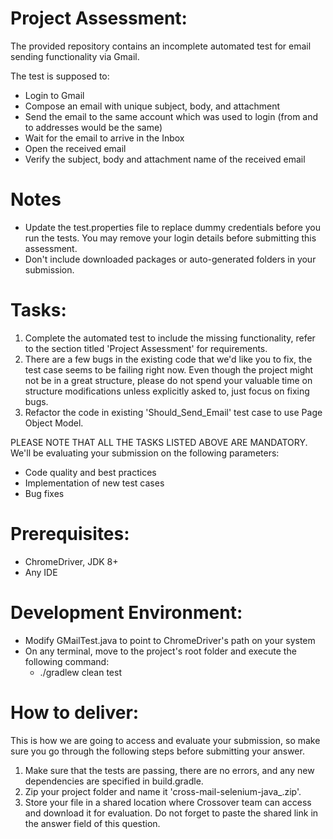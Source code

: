 # Project Assessment:
The provided repository contains an incomplete automated test for email sending functionality via Gmail.

The test is supposed to:
- Login to Gmail
- Compose an email with unique subject, body, and attachment
- Send the email to the same account which was used to login (from and to addresses would be the same)
- Wait for the email to arrive in the Inbox
- Open the received email
- Verify the subject, body and attachment name of the received email

# Notes
- Update the test.properties file to replace dummy credentials before you run the tests. You may remove your login details before submitting this assessment.
- Don't include downloaded packages or auto-generated folders in your submission.

# Tasks:
1. Complete the automated test to include the missing functionality, refer to the section titled 'Project Assessment' for requirements.
2. There are a few bugs in the existing code that we'd like you to fix, the test case seems to be failing right now. Even though the project might not be in a great structure, please do not spend your valuable time on structure modifications unless explicitly asked to, just focus on fixing bugs.
3. Refactor the code in existing 'Should_Send_Email' test case to use Page Object Model.

PLEASE NOTE THAT ALL THE TASKS LISTED ABOVE ARE MANDATORY. We'll be evaluating your submission on the following parameters:
- Code quality and best practices
- Implementation of new test cases
- Bug fixes

# Prerequisites:
- ChromeDriver, JDK 8+
- Any IDE

# Development Environment:
- Modify GMailTest.java to point to ChromeDriver's path on your system
- On any terminal, move to the project's root folder and execute the following command:
    - ./gradlew clean test

# How to deliver:
This is how we are going to access and evaluate your submission, so make sure you go through the following steps before submitting your answer.

1. Make sure that the tests are passing, there are no errors, and any new dependencies are specified in build.gradle.
2. Zip your project folder and name it 'cross-mail-selenium-java_<YourNameHere>.zip'.
3. Store your file in a shared location where Crossover team can access and download it for evaluation. Do not forget to paste the shared link in the answer field of this question.